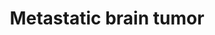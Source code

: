 ---
annotations:
- id: PW:0000013
  parent: disease pathway
  type: Pathway Ontology
  value: disease pathway
- id: DOID:14566
  parent: disease of cellular proliferation
  type: Disease Ontology
  value: disease of cellular proliferation
authors:
- Devi
- MaintBot
- Egonw
- Khanspers
- Elisa
- Mkutmon
citedin:
- link: PMC4553261
  title: Integration of extracellular RNA profiling data using metadata, biomedical
    ontologies and Linked Data technologies (2015)
communities:
- Diseases
description: Interaction between microRNAs (miRNAs) and abnormal methylation to control
  metastasis. Tumor growth and metastasis formation through down regulation of their
  oncogenic targets such as MYC, E2F3 and cyclin-dependent kinase(CDK6).  Proteins
  on this pathway have targeted assays available via the [https://assays.cancer.gov/available_assays?wp_id=WP2249
  CPTAC Assay Portal]
last-edited: 2019-10-10
ndex: 068c23c2-8b64-11eb-9e72-0ac135e8bacf
organisms:
- Homo sapiens
redirect_from:
- /index.php/Pathway:WP2249
- /instance/WP2249
- /instance/WP2249_r107453
revision: r107453
schema-jsonld:
- '@context': https://schema.org/
  '@id': https://wikipathways.github.io/pathways/WP2249.html
  '@type': Dataset
  creator:
    '@type': Organization
    name: WikiPathways
  description: Interaction between microRNAs (miRNAs) and abnormal methylation to
    control metastasis. Tumor growth and metastasis formation through down regulation
    of their oncogenic targets such as MYC, E2F3 and cyclin-dependent kinase(CDK6).  Proteins
    on this pathway have targeted assays available via the [https://assays.cancer.gov/available_assays?wp_id=WP2249
    CPTAC Assay Portal]
  keywords:
  - CDC42
  - CDK6
  - E2F3
  - MIR29A
  - MIR29C
  - MIRLET7A1
  - MIRLET7A3
  - MIRLET7C
  - MIRLET7D
  - MIRLET7E
  - MIRLET7F1
  - MIRLET7G
  - MYC
  - P85A_HUMAN
  - TP53
  license: CC0
  name: Metastatic brain tumor
seo: CreativeWork
title: Metastatic brain tumor
wpid: WP2249
---